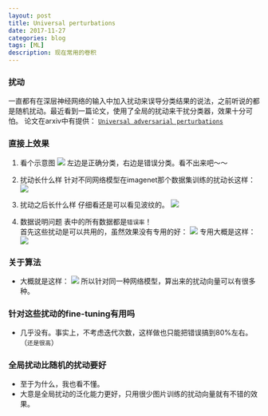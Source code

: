 ```yaml
---
layout: post
title: Universal perturbations
date: 2017-11-27
categories: blog
tags: [ML]
description: 现在常用的卷积
---
```


### 扰动
一直都有在深层神经网络的输入中加入扰动来误导分类结果的说法，之前听说的都是随机扰动。最近看到一篇论文，使用了全局的扰动来干扰分类器，效果十分可怕。
论文在arxiv中有提供：
[``Universal adversarial perturbations``](https://arxiv.org/abs/1610.08401) 

### 直接上效果
1. 看个示意图
![](https://raw.githubusercontent.com/zkm670541684/zkm670541684.github.io/master/assets/image/uap_1.png )
左边是正确分类，右边是错误分类。看不出来吧～～
2. 扰动长什么样
针对不同网络模型在imagenet那个数据集训练的扰动长这样：
![](https://raw.githubusercontent.com/zkm670541684/zkm670541684.github.io/master/assets/image/uap_2.png )

3. 扰动之后长什么样
仔细看还是可以看见波纹的。
![](https://raw.githubusercontent.com/zkm670541684/zkm670541684.github.io/master/assets/image/uap_3.png )

4. 数据说明问题
表中的所有数据都是`错误率`！  
首先这些扰动是可以共用的，虽然效果没有专用的好：
![](https://raw.githubusercontent.com/zkm670541684/zkm670541684.github.io/master/assets/image/uap_4.png )
专用大概是这样：
 ![](https://raw.githubusercontent.com/zkm670541684/zkm670541684.github.io/master/assets/image/uap_5.png )

### 关于算法
* 大概就是这样：
![](https://raw.githubusercontent.com/zkm670541684/zkm670541684.github.io/master/assets/image/uap_6.png )
所以针对同一种网络模型，算出来的扰动向量可以有很多种。

### 针对这些扰动的fine-tuning有用吗
* 几乎没有。事实上，不考虑迭代次数，这样做也只能把错误搞到80%左右。（`还是很高`）

### 全局扰动比随机的扰动要好
* 至于为什么，我也看不懂。
* 大意是全局扰动的泛化能力更好，只用很少图片训练的扰动向量就有不错的效果。